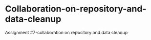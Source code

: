 # Collaboration-on-repository-and-data-cleanup
Assignment #7-collaboration on repository and data cleanup
